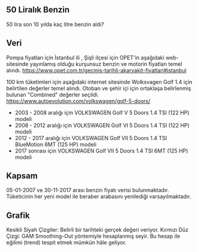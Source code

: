 ## 50 Liralık Benzin
50 lira son 10 yılda kaç litre benzin aldı?

## Veri

Pompa fiyatları için İstanbul ili , Şişli ilçesi için OPET'in aşağıdaki web-sitesinde yayınlamış olduğu kurşunsuz benzin ve motorin fiyatları temel alındı.
https://www.opet.com.tr/gecmis-tarihli-akaryakit-fiyatlari#istanbul

100 km tüketimleri için aşağıdaki internet sitesinde Wolksvagen Golf 1.4 için belirtilen değerler temel alındı. Otoban ve şehir içi için ortaklaşa belirlenmiş bulunan "Combined" değerler seçildi.
https://www.autoevolution.com/volkswagen/golf-5-doors/

* 2003 - 2008 aralığı için VOLKSWAGEN Golf V 5 Doors 1.4 TSI (122 HP) modeli
* 2008 - 2012 aralığı için VOLKSWAGEN Golf VI 5 Doors 1.4 TSI (122 HP) modeli 
* 2012 - 2017 aralığı için VOLKSWAGEN Golf VII 5 Doors 1.4 TSI BlueMotion 6MT (125 HP) modeli
* 2017 sonrası için VOLKSWAGEN Golf VII 5 Doors 1.4 TSI 6MT (125 HP) modeli

## Kapsam
05-01-2007 ve 30-11-2017 arası benzin fiyatı verisi bulunmaktadır.
Tüketicinin her yeni model ile beraber arabasını yenilediği varsayılmaktadır.

## Grafik
Kesikli Siyah Çizgiler: Belirli bir tarihteki gerçek değeri veriyor.
Kırmızı Düz Çizgi: GAM Smoothing-Out yöntemiyle hesaplanmış seyir. Bu hesap ile eğilimi (trend) tespit etmek mümkün hâle geliyor.
